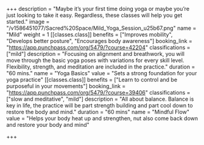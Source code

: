 +++
description = "Maybe it’s your first time doing yoga or maybe you’re just looking to take it easy. Regardless, these classes will help you get started."
image = "/v1586451077/Sacred%20Space/Mild_Yoga_Session_u25b67.png"
name = "Mild"
weight = 1
[[classes.class]]
benefits = ["Improves mobility", "Develops better posture", "Encourages body awareness"]
booking_link = "https://app.punchpass.com/org/5479/?course=42204"
classifications = ["mild"]
description = "Focusing on alignment and breathwork, you will move through the basic yoga poses with variations for every skill level. Flexibility, strength, and meditation are included in the practice."
duration = "60 mins."
name = "Yoga Basics"
value = "Sets a strong foundation for your yoga practice"
[[classes.class]]
benefits = ["Learn to control and be purposeful in your movements"]
booking_link = "https://app.punchpass.com/org/5479/?course=39406"
classifications = ["slow and meditative", "mild"]
description = "All about balance. Balance is key in life, the practice will be part strength building and part cool down to restore the body and mind."
duration = "60 mins"
name = "Mindful Flow"
value = "Helps your body heat up and strengthen, nut also come back down and restore your body and mind"

+++
